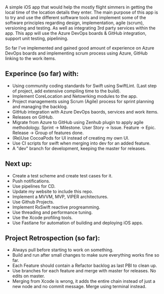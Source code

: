 A simple iOS app that would help the mostly flight simmers in getting the local time of the location details they enter.
The main purpose of this app is to try and use the different software tools and implement some of the software principles regarding design, implementation, agile (scrum), versioning and testing. As well as integrating 3rd party services within the app.
This app will use the Azure DevOps boards & GitHub integration, support unit testing, pipelining.

So far I've implemented and gained good amount of experience on Azure DevOps boards and implementing scrum process using Azure, GitHub linking to the work items.

Experince (so far) with:
------------------------
* Using community coding standards for Swift using SwiftLint. (Last step of project, add extensive compiling time to the build).
* Implement CoreLocation and Netowrking modules to the app.
* Project managements using Scrum (Agile) process for sprint planning and managing the backlog.
* GitHub integration with Azure DevOps baords, services and work items.
* Releases on GitHub.
* Migrate from Azure to GitHub using Zenhub plugin to apply agile methodology.
  Sprint -> Milestone. User Story -> Issue. Feature -> Epic. Release -> Group of features done.
* (Re)Use CocoaPods for UI instead of creating my own UI.
* Use CI scripts for swift when merging into dev for an added feature.
* A "dev" branch for development, keeping the master for releases.

Next up:
---------
* Create a test scheme and create test cases for it.
* Push notifications.
* Use pipelines for CD.
* Update my website to include this repo.
* Implement a MVVM, MVP, VIPER architectures.
* Use Github Projects.
* Implement RxSwift reactive progreamming.
* Use threading and performance tuning.
* Use the Xcode profiling tools.
* Use Fastlane for automation of building and deploying iOS apps.



Project Retrospection (so far):
---------------------------------
* Always pull before starting to work on something.
* Build and run after small changes to make sure everything works fine so far.
* Each Feature should contain a Refactor backlog as last PBI to clean up.
* Use branches for each feature and merge with master for releases. No edits on master.
* Merging from Xcode is wrong, it adds the entire chain instead of just a new node and no commit message. Merge using terminal instead.
